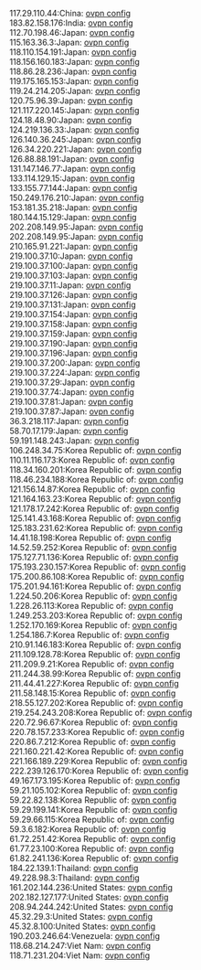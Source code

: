 117.29.110.44:China: [ovpn config](vpn/117_29_110_44.ovpn)  
183.82.158.176:India: [ovpn config](vpn/183_82_158_176.ovpn)  
112.70.198.46:Japan: [ovpn config](vpn/112_70_198_46.ovpn)  
115.163.36.3:Japan: [ovpn config](vpn/115_163_36_3.ovpn)  
118.110.154.191:Japan: [ovpn config](vpn/118_110_154_191.ovpn)  
118.156.160.183:Japan: [ovpn config](vpn/118_156_160_183.ovpn)  
118.86.28.236:Japan: [ovpn config](vpn/118_86_28_236.ovpn)  
119.175.165.153:Japan: [ovpn config](vpn/119_175_165_153.ovpn)  
119.24.214.205:Japan: [ovpn config](vpn/119_24_214_205.ovpn)  
120.75.96.39:Japan: [ovpn config](vpn/120_75_96_39.ovpn)  
121.117.220.145:Japan: [ovpn config](vpn/121_117_220_145.ovpn)  
124.18.48.90:Japan: [ovpn config](vpn/124_18_48_90.ovpn)  
124.219.136.33:Japan: [ovpn config](vpn/124_219_136_33.ovpn)  
126.140.36.245:Japan: [ovpn config](vpn/126_140_36_245.ovpn)  
126.34.220.221:Japan: [ovpn config](vpn/126_34_220_221.ovpn)  
126.88.88.191:Japan: [ovpn config](vpn/126_88_88_191.ovpn)  
131.147.146.77:Japan: [ovpn config](vpn/131_147_146_77.ovpn)  
133.114.129.15:Japan: [ovpn config](vpn/133_114_129_15.ovpn)  
133.155.77.144:Japan: [ovpn config](vpn/133_155_77_144.ovpn)  
150.249.176.210:Japan: [ovpn config](vpn/150_249_176_210.ovpn)  
153.181.35.218:Japan: [ovpn config](vpn/153_181_35_218.ovpn)  
180.144.15.129:Japan: [ovpn config](vpn/180_144_15_129.ovpn)  
202.208.149.95:Japan: [ovpn config](vpn/202_208_149_95.ovpn)  
202.208.149.95:Japan: [ovpn config](vpn/202_208_149_95.ovpn)  
210.165.91.221:Japan: [ovpn config](vpn/210_165_91_221.ovpn)  
219.100.37.10:Japan: [ovpn config](vpn/219_100_37_10.ovpn)  
219.100.37.100:Japan: [ovpn config](vpn/219_100_37_100.ovpn)  
219.100.37.103:Japan: [ovpn config](vpn/219_100_37_103.ovpn)  
219.100.37.11:Japan: [ovpn config](vpn/219_100_37_11.ovpn)  
219.100.37.126:Japan: [ovpn config](vpn/219_100_37_126.ovpn)  
219.100.37.131:Japan: [ovpn config](vpn/219_100_37_131.ovpn)  
219.100.37.154:Japan: [ovpn config](vpn/219_100_37_154.ovpn)  
219.100.37.158:Japan: [ovpn config](vpn/219_100_37_158.ovpn)  
219.100.37.159:Japan: [ovpn config](vpn/219_100_37_159.ovpn)  
219.100.37.190:Japan: [ovpn config](vpn/219_100_37_190.ovpn)  
219.100.37.196:Japan: [ovpn config](vpn/219_100_37_196.ovpn)  
219.100.37.200:Japan: [ovpn config](vpn/219_100_37_200.ovpn)  
219.100.37.224:Japan: [ovpn config](vpn/219_100_37_224.ovpn)  
219.100.37.29:Japan: [ovpn config](vpn/219_100_37_29.ovpn)  
219.100.37.74:Japan: [ovpn config](vpn/219_100_37_74.ovpn)  
219.100.37.81:Japan: [ovpn config](vpn/219_100_37_81.ovpn)  
219.100.37.87:Japan: [ovpn config](vpn/219_100_37_87.ovpn)  
36.3.218.117:Japan: [ovpn config](vpn/36_3_218_117.ovpn)  
58.70.17.179:Japan: [ovpn config](vpn/58_70_17_179.ovpn)  
59.191.148.243:Japan: [ovpn config](vpn/59_191_148_243.ovpn)  
106.248.34.75:Korea Republic of: [ovpn config](vpn/106_248_34_75.ovpn)  
110.11.116.173:Korea Republic of: [ovpn config](vpn/110_11_116_173.ovpn)  
118.34.160.201:Korea Republic of: [ovpn config](vpn/118_34_160_201.ovpn)  
118.46.234.188:Korea Republic of: [ovpn config](vpn/118_46_234_188.ovpn)  
121.156.14.87:Korea Republic of: [ovpn config](vpn/121_156_14_87.ovpn)  
121.164.163.23:Korea Republic of: [ovpn config](vpn/121_164_163_23.ovpn)  
121.178.17.242:Korea Republic of: [ovpn config](vpn/121_178_17_242.ovpn)  
125.141.43.168:Korea Republic of: [ovpn config](vpn/125_141_43_168.ovpn)  
125.183.231.62:Korea Republic of: [ovpn config](vpn/125_183_231_62.ovpn)  
14.41.18.198:Korea Republic of: [ovpn config](vpn/14_41_18_198.ovpn)  
14.52.59.252:Korea Republic of: [ovpn config](vpn/14_52_59_252.ovpn)  
175.127.71.136:Korea Republic of: [ovpn config](vpn/175_127_71_136.ovpn)  
175.193.230.157:Korea Republic of: [ovpn config](vpn/175_193_230_157.ovpn)  
175.200.86.108:Korea Republic of: [ovpn config](vpn/175_200_86_108.ovpn)  
175.201.94.161:Korea Republic of: [ovpn config](vpn/175_201_94_161.ovpn)  
1.224.50.206:Korea Republic of: [ovpn config](vpn/1_224_50_206.ovpn)  
1.228.26.113:Korea Republic of: [ovpn config](vpn/1_228_26_113.ovpn)  
1.249.253.203:Korea Republic of: [ovpn config](vpn/1_249_253_203.ovpn)  
1.252.170.169:Korea Republic of: [ovpn config](vpn/1_252_170_169.ovpn)  
1.254.186.7:Korea Republic of: [ovpn config](vpn/1_254_186_7.ovpn)  
210.91.146.183:Korea Republic of: [ovpn config](vpn/210_91_146_183.ovpn)  
211.109.128.78:Korea Republic of: [ovpn config](vpn/211_109_128_78.ovpn)  
211.209.9.21:Korea Republic of: [ovpn config](vpn/211_209_9_21.ovpn)  
211.244.38.99:Korea Republic of: [ovpn config](vpn/211_244_38_99.ovpn)  
211.44.41.227:Korea Republic of: [ovpn config](vpn/211_44_41_227.ovpn)  
211.58.148.15:Korea Republic of: [ovpn config](vpn/211_58_148_15.ovpn)  
218.55.127.202:Korea Republic of: [ovpn config](vpn/218_55_127_202.ovpn)  
219.254.243.208:Korea Republic of: [ovpn config](vpn/219_254_243_208.ovpn)  
220.72.96.67:Korea Republic of: [ovpn config](vpn/220_72_96_67.ovpn)  
220.78.157.233:Korea Republic of: [ovpn config](vpn/220_78_157_233.ovpn)  
220.86.7.212:Korea Republic of: [ovpn config](vpn/220_86_7_212.ovpn)  
221.160.221.42:Korea Republic of: [ovpn config](vpn/221_160_221_42.ovpn)  
221.166.189.229:Korea Republic of: [ovpn config](vpn/221_166_189_229.ovpn)  
222.239.126.170:Korea Republic of: [ovpn config](vpn/222_239_126_170.ovpn)  
49.167.173.195:Korea Republic of: [ovpn config](vpn/49_167_173_195.ovpn)  
59.21.105.102:Korea Republic of: [ovpn config](vpn/59_21_105_102.ovpn)  
59.22.82.138:Korea Republic of: [ovpn config](vpn/59_22_82_138.ovpn)  
59.29.199.141:Korea Republic of: [ovpn config](vpn/59_29_199_141.ovpn)  
59.29.66.115:Korea Republic of: [ovpn config](vpn/59_29_66_115.ovpn)  
59.3.6.182:Korea Republic of: [ovpn config](vpn/59_3_6_182.ovpn)  
61.72.251.42:Korea Republic of: [ovpn config](vpn/61_72_251_42.ovpn)  
61.77.23.100:Korea Republic of: [ovpn config](vpn/61_77_23_100.ovpn)  
61.82.241.136:Korea Republic of: [ovpn config](vpn/61_82_241_136.ovpn)  
184.22.139.1:Thailand: [ovpn config](vpn/184_22_139_1.ovpn)  
49.228.98.3:Thailand: [ovpn config](vpn/49_228_98_3.ovpn)  
161.202.144.236:United States: [ovpn config](vpn/161_202_144_236.ovpn)  
202.182.127.177:United States: [ovpn config](vpn/202_182_127_177.ovpn)  
208.94.244.242:United States: [ovpn config](vpn/208_94_244_242.ovpn)  
45.32.29.3:United States: [ovpn config](vpn/45_32_29_3.ovpn)  
45.32.8.100:United States: [ovpn config](vpn/45_32_8_100.ovpn)  
190.203.246.64:Venezuela: [ovpn config](vpn/190_203_246_64.ovpn)  
118.68.214.247:Viet Nam: [ovpn config](vpn/118_68_214_247.ovpn)  
118.71.231.204:Viet Nam: [ovpn config](vpn/118_71_231_204.ovpn)  
